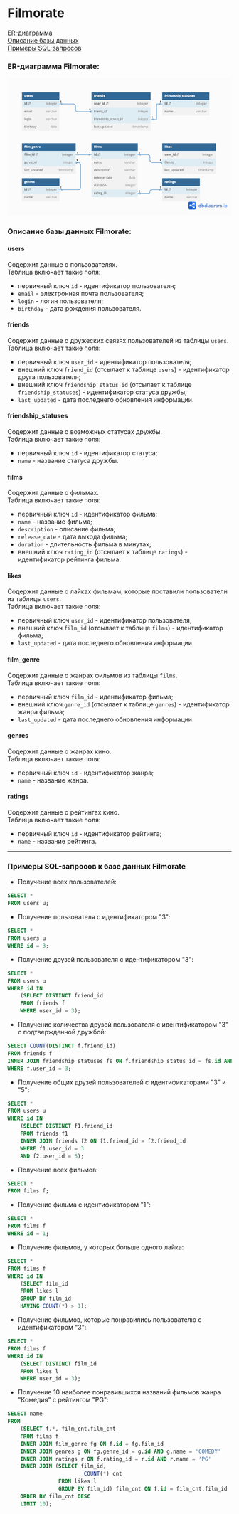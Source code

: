 # Filmorate
[ER-диаграмма](#er-диаграмма-filmorate-a-nameer-диаграммаa)  
[Описание базы данных](#описание-базы-данных-filmorate)  
[Примеры SQL-запросов](#примеры-sql-запросов-к-базе-данных-filmorate)

### ER-диаграмма Filmorate:
![Filmorate.png](src%2Fmain%2Fresources%2FFilmorate.png)

### Описание базы данных Filmorate:
#### users  
Содержит данные о пользователях.  
Таблица включает такие поля:  
* первичный ключ `id` - идентификатор пользователя;
* `email` - электронная почта пользователя;
* `login` - логин пользователя;
* `birthday` - дата рождения пользователя.
#### friends
Содержит данные о дружеских связях пользователей из таблицы `users`.  
Таблица включает такие поля:
* первичный ключ `user_id` - идентификатор пользователя;
* внешний ключ `friend_id` (отсылает к таблице `users`) - идентификатор друга пользователя;
* внешний ключ `friendship_status_id` (отсылает к таблице `friendship_statuses`) - идентификатор статуса дружбы;
* `last_updated` - дата последнего обновления информации.
#### friendship_statuses
Содержит данные о возможных статусах дружбы.  
Таблица включает такие поля:
* первичный ключ `id` - идентификатор статуса;
* `name` - название статуса дружбы.
#### films
Содержит данные о фильмах.  
Таблица включает такие поля:
* первичный ключ `id` - идентификатор фильма;
* `name` - название фильма;
* `description` - описание фильма;
* `release_date` - дата выхода фильма;
* `duration` - длительность фильма в минутах;
* внешний ключ `rating_id` (отсылает к таблице `ratings`) - идентификатор рейтинга фильма.
#### likes
Содержит данные о лайках фильмам, которые поставили пользователи из таблицы `users`.  
Таблица включает такие поля:
* первичный ключ `user_id` - идентификатор пользователя;
* внешний ключ `film_id` (отсылает к таблице `films`) - идентификатор фильма;
* `last_updated` - дата последнего обновления информации.
#### film_genre
Содержит данные о жанрах фильмов из таблицы `films`.  
Таблица включает такие поля:
* первичный ключ `film_id` - идентификатор фильма;
* внешний ключ `genre_id` (отсылает к таблице `genres`) - идентификатор жанра фильма;
* `last_updated` - дата последнего обновления информации.
#### genres
Содержит данные о жанрах кино.  
Таблица включает такие поля:
* первичный ключ `id` - идентификатор жанра;
* `name` - название жанра.
#### ratings
Содержит данные о рейтингах кино.  
Таблица включает такие поля:
* первичный ключ `id` - идентификатор рейтинга;
* `name` - название рейтинга.
---
### Примеры SQL-запросов к базе данных Filmorate
- Получение всех пользователей:
```sql
SELECT *
FROM users u;
```
- Получение пользователя с идентификатором "3":
```sql
SELECT *
FROM users u
WHERE id = 3;
```
- Получение друзей пользователя с идентификатором "3":
```sql
SELECT *
FROM users u
WHERE id IN 
    (SELECT DISTINCT friend_id
    FROM friends f
    WHERE user_id = 3);
```
- Получение количества друзей пользователя с идентификатором "3" с подтвержденной дружбой:
```sql
SELECT COUNT(DISTINCT f.friend_id)
FROM friends f
INNER JOIN friendship_statuses fs ON f.friendship_status_id = fs.id AND fs.name = 'ACCEPTED'
WHERE f.user_id = 3;
```
- Получение общих друзей пользователей с идентификаторами "3" и "5":
```sql
SELECT *
FROM users u
WHERE id IN 
    (SELECT DISTINCT f1.friend_id
    FROM friends f1
    INNER JOIN friends f2 ON f1.friend_id = f2.friend_id
    WHERE f1.user_id = 3
    AND f2.user_id = 5);
```
- Получение всех фильмов:
```sql
SELECT *
FROM films f;
```
- Получение фильма с идентификатором "1":
```sql
SELECT *
FROM films f
WHERE id = 1;
```
- Получение фильмов, у которых больше одного лайка:
```sql
SELECT *
FROM films f
WHERE id IN
    (SELECT film_id
    FROM likes l
    GROUP BY film_id
    HAVING COUNT(*) > 1);
```
- Получение фильмов, которые понравились пользователю с идентификатором "3":
```sql
SELECT *
FROM films f
WHERE id IN
    (SELECT DISTINCT film_id
    FROM likes l
    WHERE user_id = 3);
```
- Получение 10 наиболее понравившихся названий фильмов жанра "Комедия" с рейтингом "PG":
```sql
SELECT name
FROM
    (SELECT f.*, film_cnt.film_cnt
    FROM films f
    INNER JOIN film_genre fg ON f.id = fg.film_id
    INNER JOIN genres g ON fg.genre_id = g.id AND g.name = 'COMEDY'
    INNER JOIN ratings r ON f.rating_id = r.id AND r.name = 'PG'
    INNER JOIN (SELECT film_id,
                        COUNT(*) cnt
                FROM likes l
                GROUP BY film_id) film_cnt ON f.id = film_cnt.film_id
    ORDER BY film_cnt DESC
    LIMIT 10);
```